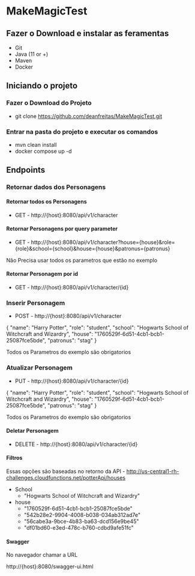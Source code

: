 # MakeMagicTest

## Fazer o Download e instalar as feramentas

- Git
- Java (11 or +)
- Maven
- Docker

## Iniciando o projeto

### Fazer o Download do Projeto

- git clone https://github.com/deanfreitas/MakeMagicTest.git

### Entrar na pasta do projeto e executar os comandos

- mvn clean install
- docker compose up -d

## Endpoints

### Retornar dados dos Personagens

#### Retornar todos os Personagens

- GET - http://{host}:8080/api/v1/character

#### Retornar Personagens por query parameter

- GET - http://{host}:8080/api/v1/character?house={house}&role={role}&school={school}&house={house}&patronus={patronus}

Não Precisa usar todos os parametros que estão no exemplo

#### Retornar Personagem por id

- GET - http://{host}:8080/api/v1/character/{id}

### Inserir Personagem

- POST - http://{host}:8080/api/v1/character

{
"name": "Harry Potter",
"role": "student",
"school": "Hogwarts School of Witchcraft and Wizardry",
"house": "1760529f-6d51-4cb1-bcb1-25087fce5bde",
"patronus": "stag"
}

Todos os Parametros do exemplo são obrigatorios

### Atualizar Personagem

- PUT - http://{host}:8080/api/v1/character/{id}

{
"name": "Harry Potter",
"role": "student",
"school": "Hogwarts School of Witchcraft and Wizardry",
"house": "1760529f-6d51-4cb1-bcb1-25087fce5bde",
"patronus": "stag"
}

Todos os Parametros do exemplo são obrigatorios

#### Deletar Personagem

- DELETE - http://{host}:8080/api/v1/character/{id}

#### Filtros

Essas opções são baseadas no retorno da API - http://us-central1-rh-challenges.cloudfunctions.net/potterApi/houses

- School
  - "Hogwarts School of Witchcraft and Wizardry"
- house
  - "1760529f-6d51-4cb1-bcb1-25087fce5bde"
  - "542b28e2-9904-4008-b038-034ab312ad7e"
  - "56cabe3a-9bce-4b83-ba63-dcd156e9be45"
  - "df01bd60-e3ed-478c-b760-cdbd9afe51fc"

#### Swagger

No navegador chamar a URL

http://{host}:8080/swagger-ui.html
